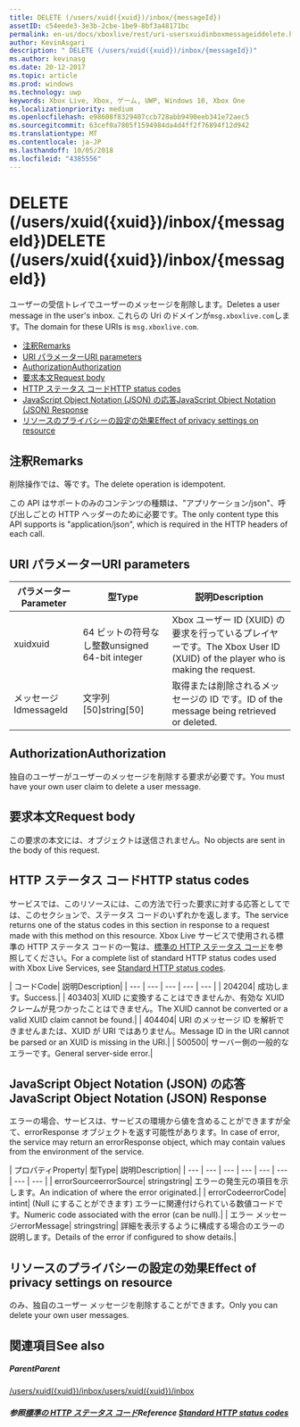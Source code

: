 ```yaml
---
title: DELETE (/users/xuid({xuid})/inbox/{messageId})
assetID: c54eede3-3e3b-2cbe-1be9-8bf3a48171bc
permalink: en-us/docs/xboxlive/rest/uri-usersxuidinboxmessageiddelete.html
author: KevinAsgari
description: " DELETE (/users/xuid({xuid})/inbox/{messageId})"
ms.author: kevinasg
ms.date: 20-12-2017
ms.topic: article
ms.prod: windows
ms.technology: uwp
keywords: Xbox Live, Xbox, ゲーム, UWP, Windows 10, Xbox One
ms.localizationpriority: medium
ms.openlocfilehash: e98608f8329407ccb728abb9490eeb341e72aec5
ms.sourcegitcommit: 63cef0a7805f1594984da4d4ff2f76894f12d942
ms.translationtype: MT
ms.contentlocale: ja-JP
ms.lasthandoff: 10/05/2018
ms.locfileid: "4385556"
---
```

# <a name="delete-usersxuidxuidinboxmessageid"></a><span data-ttu-id="a9874-104">DELETE (/users/xuid({xuid})/inbox/{messageId})</span><span class="sxs-lookup"><span data-stu-id="a9874-104">DELETE (/users/xuid({xuid})/inbox/{messageId})</span></span>
<span data-ttu-id="a9874-105">ユーザーの受信トレイでユーザーのメッセージを削除します。</span><span class="sxs-lookup"><span data-stu-id="a9874-105">Deletes a user message in the user's inbox.</span></span> <span data-ttu-id="a9874-106">これらの Uri のドメインが`msg.xboxlive.com`します。</span><span class="sxs-lookup"><span data-stu-id="a9874-106">The domain for these URIs is `msg.xboxlive.com`.</span></span>
 
  * [<span data-ttu-id="a9874-107">注釈</span><span class="sxs-lookup"><span data-stu-id="a9874-107">Remarks</span></span>](#ID4EV)
  * [<span data-ttu-id="a9874-108">URI パラメーター</span><span class="sxs-lookup"><span data-stu-id="a9874-108">URI parameters</span></span>](#ID4ECB)
  * [<span data-ttu-id="a9874-109">Authorization</span><span class="sxs-lookup"><span data-stu-id="a9874-109">Authorization</span></span>](#ID4EPB)
  * [<span data-ttu-id="a9874-110">要求本文</span><span class="sxs-lookup"><span data-stu-id="a9874-110">Request body</span></span>](#ID4E1B)
  * [<span data-ttu-id="a9874-111">HTTP ステータス コード</span><span class="sxs-lookup"><span data-stu-id="a9874-111">HTTP status codes</span></span>](#ID4EHC)
  * [<span data-ttu-id="a9874-112">JavaScript Object Notation (JSON) の応答</span><span class="sxs-lookup"><span data-stu-id="a9874-112">JavaScript Object Notation (JSON) Response</span></span>](#ID4EAE)
  * [<span data-ttu-id="a9874-113">リソースのプライバシーの設定の効果</span><span class="sxs-lookup"><span data-stu-id="a9874-113">Effect of privacy settings on resource</span></span>](#ID4EYF)
 
<a id="ID4EV"></a>

 
## <a name="remarks"></a><span data-ttu-id="a9874-114">注釈</span><span class="sxs-lookup"><span data-stu-id="a9874-114">Remarks</span></span> 
 
<span data-ttu-id="a9874-115">削除操作では、等です。</span><span class="sxs-lookup"><span data-stu-id="a9874-115">The delete operation is idempotent.</span></span>
 
<span data-ttu-id="a9874-116">この API はサポートのみのコンテンツの種類は、"アプリケーション/json"、呼び出しごとの HTTP ヘッダーのために必要です。</span><span class="sxs-lookup"><span data-stu-id="a9874-116">The only content type this API supports is "application/json", which is required in the HTTP headers of each call.</span></span> 
  
<a id="ID4ECB"></a>

 
## <a name="uri-parameters"></a><span data-ttu-id="a9874-117">URI パラメーター</span><span class="sxs-lookup"><span data-stu-id="a9874-117">URI parameters</span></span> 
 
| <span data-ttu-id="a9874-118">パラメーター</span><span class="sxs-lookup"><span data-stu-id="a9874-118">Parameter</span></span>| <span data-ttu-id="a9874-119">型</span><span class="sxs-lookup"><span data-stu-id="a9874-119">Type</span></span>| <span data-ttu-id="a9874-120">説明</span><span class="sxs-lookup"><span data-stu-id="a9874-120">Description</span></span>| 
| --- | --- | --- | 
| <span data-ttu-id="a9874-121">xuid</span><span class="sxs-lookup"><span data-stu-id="a9874-121">xuid</span></span> | <span data-ttu-id="a9874-122">64 ビットの符号なし整数</span><span class="sxs-lookup"><span data-stu-id="a9874-122">unsigned 64-bit integer</span></span> | <span data-ttu-id="a9874-123">Xbox ユーザー ID (XUID) の要求を行っているプレイヤーです。</span><span class="sxs-lookup"><span data-stu-id="a9874-123">The Xbox User ID (XUID) of the player who is making the request.</span></span> | 
| <span data-ttu-id="a9874-124">メッセージ Id</span><span class="sxs-lookup"><span data-stu-id="a9874-124">messageId</span></span> | <span data-ttu-id="a9874-125">文字列 [50]</span><span class="sxs-lookup"><span data-stu-id="a9874-125">string[50]</span></span> | <span data-ttu-id="a9874-126">取得または削除されるメッセージの ID です。</span><span class="sxs-lookup"><span data-stu-id="a9874-126">ID of the message being retrieved or deleted.</span></span> | 
  
<a id="ID4EPB"></a>

 
## <a name="authorization"></a><span data-ttu-id="a9874-127">Authorization</span><span class="sxs-lookup"><span data-stu-id="a9874-127">Authorization</span></span> 
 
<span data-ttu-id="a9874-128">独自のユーザーがユーザーのメッセージを削除する要求が必要です。</span><span class="sxs-lookup"><span data-stu-id="a9874-128">You must have your own user claim to delete a user message.</span></span>
  
<a id="ID4E1B"></a>

 
## <a name="request-body"></a><span data-ttu-id="a9874-129">要求本文</span><span class="sxs-lookup"><span data-stu-id="a9874-129">Request body</span></span> 
 
<span data-ttu-id="a9874-130">この要求の本文には、オブジェクトは送信されません。</span><span class="sxs-lookup"><span data-stu-id="a9874-130">No objects are sent in the body of this request.</span></span>
  
<a id="ID4EHC"></a>

 
## <a name="http-status-codes"></a><span data-ttu-id="a9874-131">HTTP ステータス コード</span><span class="sxs-lookup"><span data-stu-id="a9874-131">HTTP status codes</span></span> 
 
<span data-ttu-id="a9874-132">サービスでは、このリソースには、この方法で行った要求に対する応答としてでは、このセクションで、ステータス コードのいずれかを返します。</span><span class="sxs-lookup"><span data-stu-id="a9874-132">The service returns one of the status codes in this section in response to a request made with this method on this resource.</span></span> <span data-ttu-id="a9874-133">Xbox Live サービスで使用される標準の HTTP ステータス コードの一覧は、[標準の HTTP ステータス コード](../../additional/httpstatuscodes.md)を参照してください。</span><span class="sxs-lookup"><span data-stu-id="a9874-133">For a complete list of standard HTTP status codes used with Xbox Live Services, see [Standard HTTP status codes](../../additional/httpstatuscodes.md).</span></span>
 
| <span data-ttu-id="a9874-134">コード</span><span class="sxs-lookup"><span data-stu-id="a9874-134">Code</span></span>| <span data-ttu-id="a9874-135">説明</span><span class="sxs-lookup"><span data-stu-id="a9874-135">Description</span></span>| 
| --- | --- | --- | --- | --- | 
| <span data-ttu-id="a9874-136">204</span><span class="sxs-lookup"><span data-stu-id="a9874-136">204</span></span>| <span data-ttu-id="a9874-137">成功します。</span><span class="sxs-lookup"><span data-stu-id="a9874-137">Success.</span></span>| 
| <span data-ttu-id="a9874-138">403</span><span class="sxs-lookup"><span data-stu-id="a9874-138">403</span></span>| <span data-ttu-id="a9874-139">XUID に変換することはできませんか、有効な XUID クレームが見つかったことはできません。</span><span class="sxs-lookup"><span data-stu-id="a9874-139">The XUID cannot be converted or a valid XUID claim cannot be found.</span></span>| 
| <span data-ttu-id="a9874-140">404</span><span class="sxs-lookup"><span data-stu-id="a9874-140">404</span></span>| <span data-ttu-id="a9874-141">URI のメッセージ ID を解析できませんまたは、XUID が URI ではありません。</span><span class="sxs-lookup"><span data-stu-id="a9874-141">Message ID in the URI cannot be parsed or an XUID is missing in the URI.</span></span>| 
| <span data-ttu-id="a9874-142">500</span><span class="sxs-lookup"><span data-stu-id="a9874-142">500</span></span>| <span data-ttu-id="a9874-143">サーバー側の一般的なエラーです。</span><span class="sxs-lookup"><span data-stu-id="a9874-143">General server-side error.</span></span>| 
  
<a id="ID4EAE"></a>

 
## <a name="javascript-object-notation-json-response"></a><span data-ttu-id="a9874-144">JavaScript Object Notation (JSON) の応答</span><span class="sxs-lookup"><span data-stu-id="a9874-144">JavaScript Object Notation (JSON) Response</span></span> 
 
<span data-ttu-id="a9874-145">エラーの場合、サービスは、サービスの環境から値を含めることができますが全て、errorResponse オブジェクトを返す可能性があります。</span><span class="sxs-lookup"><span data-stu-id="a9874-145">In case of error, the service may return an errorResponse object, which may contain values from the environment of the service.</span></span>
 
| <span data-ttu-id="a9874-146">プロパティ</span><span class="sxs-lookup"><span data-stu-id="a9874-146">Property</span></span>| <span data-ttu-id="a9874-147">型</span><span class="sxs-lookup"><span data-stu-id="a9874-147">Type</span></span>| <span data-ttu-id="a9874-148">説明</span><span class="sxs-lookup"><span data-stu-id="a9874-148">Description</span></span>| 
| --- | --- | --- | --- | --- | --- | --- | --- | 
| <span data-ttu-id="a9874-149">errorSource</span><span class="sxs-lookup"><span data-stu-id="a9874-149">errorSource</span></span>| <span data-ttu-id="a9874-150">string</span><span class="sxs-lookup"><span data-stu-id="a9874-150">string</span></span>| <span data-ttu-id="a9874-151">エラーの発生元の項目を示します。</span><span class="sxs-lookup"><span data-stu-id="a9874-151">An indication of where the error originated.</span></span>| 
| <span data-ttu-id="a9874-152">errorCode</span><span class="sxs-lookup"><span data-stu-id="a9874-152">errorCode</span></span>| <span data-ttu-id="a9874-153">int</span><span class="sxs-lookup"><span data-stu-id="a9874-153">int</span></span>| <span data-ttu-id="a9874-154">(Null にすることができます) エラーに関連付けられている数値コードです。</span><span class="sxs-lookup"><span data-stu-id="a9874-154">Numeric code associated with the error (can be null).</span></span>| 
| <span data-ttu-id="a9874-155">エラー メッセージ</span><span class="sxs-lookup"><span data-stu-id="a9874-155">errorMessage</span></span>| <span data-ttu-id="a9874-156">string</span><span class="sxs-lookup"><span data-stu-id="a9874-156">string</span></span>| <span data-ttu-id="a9874-157">詳細を表示するように構成する場合のエラーの説明します。</span><span class="sxs-lookup"><span data-stu-id="a9874-157">Details of the error if configured to show details.</span></span>| 
  
<a id="ID4EYF"></a>

 
## <a name="effect-of-privacy-settings-on-resource"></a><span data-ttu-id="a9874-158">リソースのプライバシーの設定の効果</span><span class="sxs-lookup"><span data-stu-id="a9874-158">Effect of privacy settings on resource</span></span> 
 
<span data-ttu-id="a9874-159">のみ、独自のユーザー メッセージを削除することができます。</span><span class="sxs-lookup"><span data-stu-id="a9874-159">Only you can delete your own user messages.</span></span> 
  
<a id="ID4EDG"></a>

 
## <a name="see-also"></a><span data-ttu-id="a9874-160">関連項目</span><span class="sxs-lookup"><span data-stu-id="a9874-160">See also</span></span>
 
<a id="ID4EFG"></a>

 
##### <a name="parent"></a><span data-ttu-id="a9874-161">Parent</span><span class="sxs-lookup"><span data-stu-id="a9874-161">Parent</span></span>  

[<span data-ttu-id="a9874-162">/users/xuid({xuid})/inbox</span><span class="sxs-lookup"><span data-stu-id="a9874-162">/users/xuid({xuid})/inbox</span></span>](uri-usersxuidinbox.md)

  
<a id="ID4ETG"></a>

 
##### <a name="reference--standard-http-status-codesadditionalhttpstatuscodesmd"></a><span data-ttu-id="a9874-163">参照[標準の HTTP ステータス コード](../../additional/httpstatuscodes.md)</span><span class="sxs-lookup"><span data-stu-id="a9874-163">Reference  [Standard HTTP status codes](../../additional/httpstatuscodes.md)</span></span>

   
